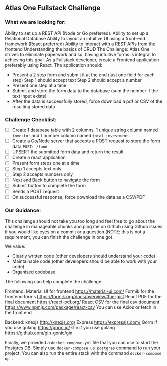 <!-- @format -->

## Atlas One Fullstack Challenge

### What we are looking for:

Ability to set up a REST API (Node or Go preferred).
Ability to set up a Relational Database
Ability to layout an intuitive UI using a front-end framework (React preferred)
Ability to interact with a REST APIs from the frontend
Understanding the basics of CRUD
The Challenge:
Atlas One strives to eliminate paperwork and so, having intuitive forms is integral to achieving this goal. As a Fullstack developer, create a Frontend application preferably using React. The application should:

- Present a 2 step form and submit it at the end (just one field for each step)
  Step 1 should accept text
  Step 2 should accept a number
- Present one step at a time
- Submit and store the form data to the database (sum the number if the text input exists)
- After the data is successfully stored, force download a pdf or CSV of the resulting stored data

### Challenge Checklist:

- [ ] Create 1 database table with 2 columns. 1 unique string column named `investor` and 1 number column named `total investment`.
- [ ] Create a Go/Node server that accepts a POST request to store the form data `POST: /fund`
- [ ] UPSERT the submitted form data and return the result
- [ ] Create a react application
- [ ] Present form steps one at a time
- [ ] Step 1 accepts text only
- [ ] Step 2 accepts numbers only
- [ ] Next and Back button to navigate the form
- [ ] Submit button to complete the form
- [ ] Sends a POST request
- [ ] On successful response, force download the data as a CSV/PDF

### Our Guidance:

This challenge should not take you too long and feel free to go about the challenge in manageable chunks and ping me on Github using Github issues if you would like eyes on a commit or a question (NOTE: this is not a requirement, you can finish the challenge in one go).

We value:

- Clearly written code (other developers should understand your code)
- Maintainable code (other developers should be able to work with your code)
- Organised codebase

The following can help complete the challenge:

Frontend:
Material UI for frontend https://material-ui.com/
Formik for the frontend forms https://formik.org/docs/overview#the-gist
React PDF for the final document https://react-pdf.org/
React CSV for the final csv document https://www.npmjs.com/package/react-csv
You can use Axios or fetch in the front end

Backend:
knexjs http://knexjs.org/
Express https://expressjs.com/
Gorm if you use golang https://gorm.io/
Gin if you use golang https://github.com/gin-gonic/gin

Finally, we provided a `docker-compose.yml` file that you can use to start the Postgres DB. Simply use `docker-compose up postgres` command to run your project. You can also run the entire stack with the command `docker-compose up `.
